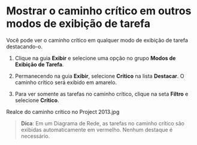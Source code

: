 # Mostrar o caminho crítico em outros modos de exibição de tarefa
Você pode ver o caminho crítico em qualquer modo de exibição de tarefa destacando-o.

1. Clique na guia **Exibir** e selecione uma opção no grupo **Modos de Exibição de Tarefa**.

2. Permanecendo na guia **Exibir**, selecione **Crítico** na lista **Destacar**. 
O caminho crítico será exibido em amarelo.

3. Para ver somente as tarefas no caminho crítico, clique na seta **Filtro** e selecione **Crítico**.

Realce do caminho crítico no Project 2013.jpg

>**Dica**:  Em um Diagrama de Rede, as tarefas no caminho crítico são exibidas automaticamente em vermelho. Nenhum destaque é necessário.